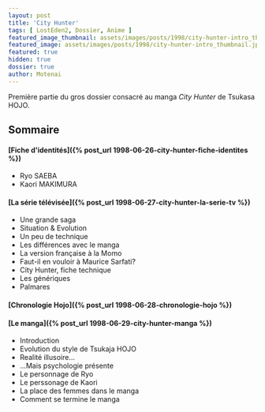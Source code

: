 ```yaml
---
layout: post
title: 'City Hunter'
tags: [ LostEden2, Dossier, Anime ]
featured_image_thumbnail: assets/images/posts/1998/city-hunter-intro_thumbnail.jpg
featured_image: assets/images/posts/1998/city-hunter-intro_thumbnail.jpg
featured: true
hidden: true
dossier: true
author: Motenai
---
```


Première partie du gros dossier consacré au manga *City Hunter* de Tsukasa HOJO.

<!--more-->

## Sommaire

#### [Fiche d'identités]({% post_url 1998-06-26-city-hunter-fiche-identites %})

- Ryo SAEBA
- Kaori MAKIMURA

#### [La série télévisée]({% post_url 1998-06-27-city-hunter-la-serie-tv %})

- Une grande saga
- Situation & Evolution
- Un peu de technique
- Les différences avec le manga
- La version française à la Momo
- Faut-il en vouloir à Maurice Sarfati?
- City Hunter, fiche technique
- Les génériques
- Palmares

#### [Chronologie Hojo]({% post_url 1998-06-28-chronologie-hojo %})

#### [Le manga]({% post_url 1998-06-29-city-hunter-manga %})

- Introduction
- Evolution du style de Tsukaja HOJO
- Realité illusoire...
- ...Mais psychologie présente
- Le personnage de Ryo
- Le perssonage de Kaori
- La place des femmes dans le manga
- Comment se termine le manga